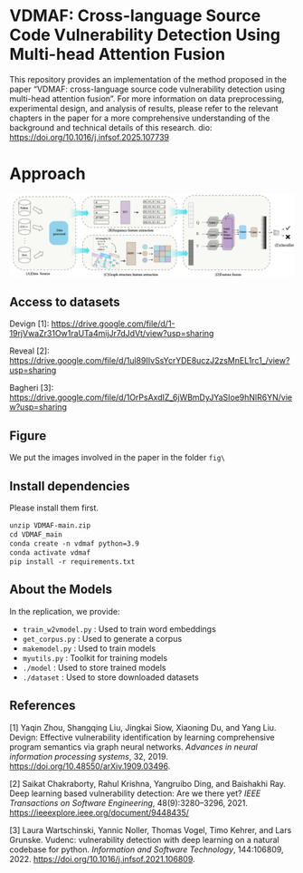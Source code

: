 # VDMAF: Cross-language Source Code Vulnerability Detection Using Multi-head Attention Fusion

This repository provides an implementation of the method proposed in the paper “VDMAF: cross-language source code vulnerability detection using multi-head attention fusion”. For more information on data preprocessing, experimental design, and analysis of results, please refer to the relevant chapters in the paper for a more comprehensive understanding of the background and technical details of this research.
  dio: https://doi.org/10.1016/j.infsof.2025.107739

# Approach

![image-20241125191551680](fig/Fig1.png)

## Access to datasets

Devign [1]: https://drive.google.com/file/d/1-19rjVwaZr31Ow1raUTa4mijJr7dJdVt/view?usp=sharing

Reveal [2]: https://drive.google.com/file/d/1ul89IIvSsYcrYDE8uczJ2zsMnEL1rc1_/view?usp=sharing

Bagheri [3]: https://drive.google.com/file/d/1OrPsAxdIZ_6jWBmDyJYaSIoe9hNlR6YN/view?usp=sharing

## Figure

We put the images involved in the paper in the folder `fig\` 

## Install dependencies

Please install them first.

```
unzip VDMAF-main.zip
cd VDMAF_main
conda create -n vdmaf python=3.9 
conda activate vdmaf
pip install -r requirements.txt
```
## About the Models

In the replication, we provide:

* `train_w2vmodel.py` : Used to train word embeddings
* `get_corpus.py` : Used to generate a corpus
* `makemodel.py` : Used to train models
* `myutils.py` : Toolkit for training models
* `./model` : Used to store trained models
* `./dataset` : Used to store downloaded datasets

## References

[1] Yaqin Zhou, Shangqing Liu, Jingkai Siow, Xiaoning Du, and Yang Liu. Devign: Effective vulnerability identification by learning comprehensive program semantics via graph neural networks. *Advances* *in neural information processing systems*, 32, 2019. https://doi.org/10.48550/arXiv.1909.03496.

[2] Saikat Chakraborty, Rahul Krishna, Yangruibo Ding, and Baishakhi Ray. Deep learning based vulnerability detection: Are we there yet? *IEEE Transactions on Software Engineering*, 48(9):3280–3296, 2021. https://ieeexplore.ieee.org/document/9448435/

[3] Laura Wartschinski, Yannic Noller, Thomas Vogel, Timo Kehrer, and Lars Grunske. Vudenc: vulnerability detection with deep learning on a natural codebase for python. *Information and Software Technology*, 144:106809, 2022. https://doi.org/10.1016/j.infsof.2021.106809.


